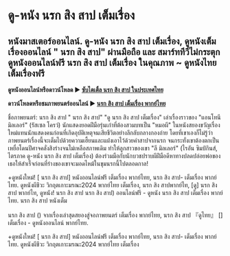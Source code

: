 # ดู-หนัง  นรก สิง สาป เต็มเรื่อง
## หนังมาสเตอร์ออนไลน์. ดู-หนัง  นรก สิง สาป เต็มเรื่อง, ดูหนังเต็มเรื่องออนไลน์ " นรก สิง สาป" ผ่านมือถือ และ สมาร์ททีวีไม่กระตุก ดูหนังออนไลน์ฟรี  นรก สิง สาป เต็มเรื่อง ในคุณภาพ ~ ดูหนังไทย เต็มเรื่องฟรี

**ดูหนังออนไลน์หรือดาวน์โหลด ► [ซับไตเติ้ล นรก สิง สาป ในประเทศไทย](https://enje-remy-valenc.github.io/mumbuls/th-theexorcism.html)**

**ดาวน์โหลดหรือชมภาพยนตร์ออนไลน์  ►  [นรก สิง สาป เต็มเรื่อง พากย์ไทย](https://enje-remy-valenc.github.io/mumbuls/th-theexorcism.html)**

ชื่อภาพยนตร์:  นรก สิง สาป " นรก สิง สาป" "ดู นรก สิง สาป เต็มเรื่อง" เล่าเรื่องราวของ "แอนโทนี มิลเลอร์" (รัสเซล โครว์) นักแสดงยอดฝีมือรุ่นเก๋าที่ต้องสวมบทเป็น "หมอผี" ในหนังสยองขวัญเรื่องใหม่แทนนักแสดงคนก่อนที่เกิดอุบัติเหตุจนเสียชีวิตอย่างลึกลับกลางกองถ่าย โดยที่เขาเองก็ไม่รู้ว่าภาพยนตร์เรื่องนี้จะเต็มไปด้วยความเฮี้ยนและแฝงเอาไว้ด้วยคำสาปจากนรก จนกระทั่งเขาต้องตกเป็นเหยื่อโดนปีศาจคลั่งสิงร่างจนไม่เหลือสภาพเดิม ทำให้ลูกสาวของเขา "ลี มิลเลอร์" (ไรอัน ซิมป์กินส์, ไตรภาค ดู-หนัง  นรก สิง สาป เต็มเรื่อง) ต้องร่วมมือกับนักบวชปราบผีฝีมือดีหาทางปลดปล่อยพ่อของเธอให้สำเร็จก่อนที่ร่างของเขาจะมอดไหม้ในขุมนรกนี้ไปตลอดกาล! 

+ดูหนังใหม่! [ นรก สิง สาป] หนังออนไลน์ฟรี เต็มเรื่อง พากย์ไทย, นรก สิง สาป- เต็มเรื่อง พากย์ไทย. ดูหนังผีชีวะ วิกฤตเกาะมรณะ2024 พากย์ไทย เต็มเรื่อง, นรก สิง สาปพากย์ไท, [ดู] นรก สิง สาป พากย์ไท, ดูหนัง! นรก สิง สาป นรก สิง สาป) ออนไลน์ฟรี - ดูหนัง   นรก สิง สาป เต็มเรื่อง พากย์ไทย. นรก สิง สาป หนังเต็ม

 นรก สิง สาป () จากเรื่องเล่าสุดสยองสู่จอภาพยนตร์ เต็มเรื่อง พากย์ไทย,  นรก สิง สาป 『ดูไทย』 [] เต็มเรื่อง - ดูหนังออนไลน์ พากย์ไทย.

+ดูหนังใหม่! [ นรก สิง สาป] หนังออนไลน์ฟรี เต็มเรื่อง พากย์ไทย, นรก สิง สาป- เต็มเรื่อง พากย์ไทย. ดูหนังผีชีวะ วิกฤตเกาะมรณะ2024 พากย์ไทย เต็มเรื่อง
